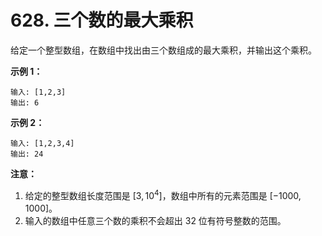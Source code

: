 # 628. 三个数的最大乘积

给定一个整型数组，在数组中找出由三个数组成的最大乘积，并输出这个乘积。

**示例 1：**

```()
输入: [1,2,3]
输出: 6
```

**示例 2：**

```()
输入: [1,2,3,4]
输出: 24
```

**注意：**

1. 给定的整型数组长度范围是 $[3,10^4]$，数组中所有的元素范围是 $[-1000, 1000]$。
2. 输入的数组中任意三个数的乘积不会超出 32 位有符号整数的范围。
